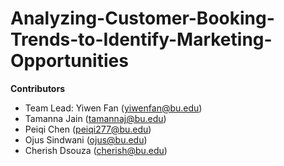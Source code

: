 # Analyzing-Customer-Booking-Trends-to-Identify-Marketing-Opportunities

**Contributors**
- Team Lead: Yiwen Fan (yiwenfan@bu.edu)
- Tamanna Jain (tamannaj@bu.edu)
- Peiqi Chen (peiqi277@bu.edu)
- Ojus Sindwani (ojus@bu.edu)
- Cherish Dsouza (cherish@bu.edu)
